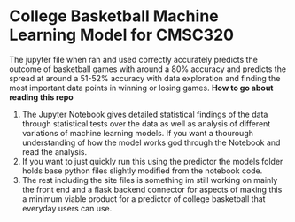 # College Basketball Machine Learning Model for CMSC320
The jupyter file when ran and used correctly accurately predicts the outcome of basketball games with around a 80% accuracy and predicts the spread at around a 51-52% accuracy with data exploration and finding the most important data points in winning or losing games.
**How to go about reading this repo**
1. The Jupyter Notebook gives detailed statistical findings of the data through statistical tests over the data as well as analysis of different variations of machine learning models. If you want a thourough understanding of how the model works god through the Notebook and read the analysis.
2. If you want to just quickly run this using the predictor the models folder holds base python files slightly modified from the notebook code.
3. The rest including the site files is something im still working on mainly the front end and a flask backend connector for aspects of making this a minimum viable product for a predictor of college basketball that everyday users can use.

